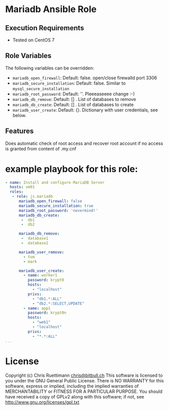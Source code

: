 # Mariadb Ansible Role

## Execution Requirements
- Tested on CentOS 7

## Role Variables

The following variables can be overridden:
 * `mariadb_open_firewall`: Default: false. open/close firewalld port 3306
 * `mariadb_secure_installation`: Default: false. Similar to `mysql_secure_installation`
 * `mariadb_root_password`: Default: ''. Pleeeaseeee change :-)
 * `mariadb_db_remove`: Default: [] . List of databases to remove
 * `mariadb_db_create`: Default: [] . List of databases to create
 * `mariadb_user_create`: Default: {}. Dictionary with user credentials, see below.

## Features
Does automatic check of root access and recover root account if no access is granted from content of .my.cnf

# example playbook for this role:
```yaml
- name: Install and configure MariaDB Server
  hosts: vm01
  roles:
   - role: js.mariadb
      mariadb_open_firewall: false
      mariadb_secure_installation: true
      mariadb_root_password: 'nevermind!'
      mariadb_db_create:
       -  db1
       -  db2

      mariadb_db_remove:
       -  database1
       -  database2

      mariadb_user_remove:
        - tom
        - mark

      mariadb_user_create:
        - name: worker1
          password: krypt0
          hosts:
            - "localhost"
          privs:
            - "db1.*:ALL"
            - "db2.*:SELECT,UPDATE"
        - name: app1
          password: krypt0n
          hosts:
            - "web1"
            - "localhost"
          privs:
            - "*.*:ALL"
...
```

# License
Copyright (c) Chris Ruettimann <chris@bitbull.ch>
This software is licensed to you under the GNU General Public License.
There is NO WARRANTY for this software, express or
implied, including the implied warranties of MERCHANTABILITY or FITNESS
FOR A PARTICULAR PURPOSE. You should have received a copy of GPLv2
along with this software; if not, see
http://www.gnu.org/licenses/gpl.txt

